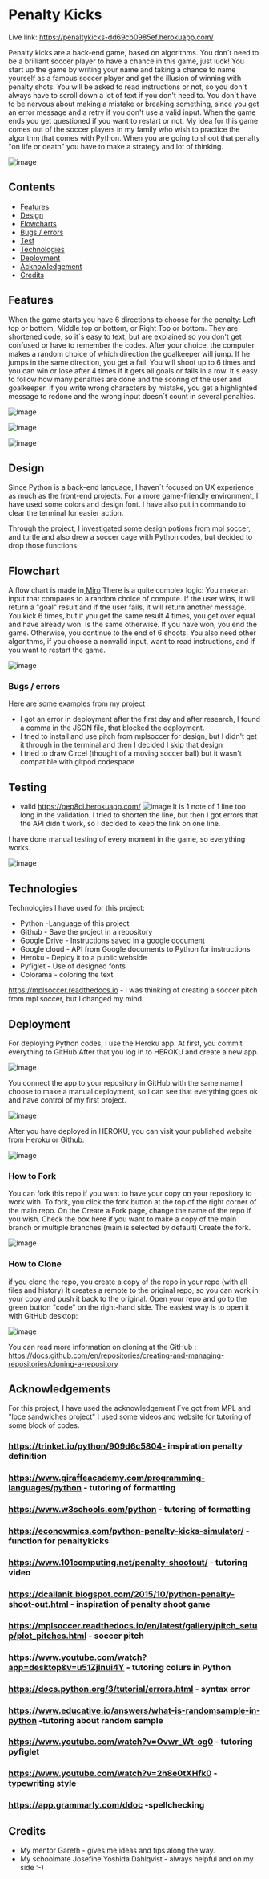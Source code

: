 # Penalty Kicks

Live link:
https://penaltykicks-dd69cb0985ef.herokuapp.com/

Penalty kicks are a back-end game, based on algorithms.
You don´t need to be a brilliant soccer player to have a chance in this game, just luck! 
You start up the game by writing your name and taking a chance to name yourself as a famous soccer player and get the illusion of winning with penalty shots.
You will be asked to read instructions or not, so you don´t always have to scroll down a lot of text if you don't need to.
You don´t have to be nervous about making a mistake or breaking something, since you get an error message and a retry if you don't use a valid input. 
When the game ends you get questioned if you want to restart or not.
My idea for this game comes out of the soccer players in my family who wish to practice the algorithm that comes with Python.
When you are going to shoot that penalty "on life or death" you have to make a strategy and lot of thinking.

![image](https://github.com/Christina5P/Penalty-kicks/assets/160019695/fdffaf65-bcad-44c3-afe2-c9763a33fb44)


## Contents

*  [Features](#features)
*  [Design](#design)
*  [Flowcharts](#flowcharts)
*  [Bugs / errors](#Bugs/errors)
*  [Test](#test)
*  [Technologies](#Technologies)
*  [Deployment](#Deployment)
*  [Acknowledgement](#Acknowledgement)
*  [Credits](#Credits)

## Features
When the game starts you have 6 directions to choose for the penalty: Left top or bottom, Middle top or bottom, or Right Top or bottom.
They are shortened code, so it´s easy to text, but are explained so you don't get confused or have to remember the codes.
After your choice, the computer makes a random choice of which direction the goalkeeper will jump. If he jumps in the same direction, you get a fail.
You will shoot up to 6 times and you can win or lose after 4 times if it gets all goals or fails in a row.
It's easy to follow how many penalties are done and the scoring of the user and goalkeeper.
If you write wrong characters by mistake, you get a highlighted message to redone and the wrong input doesn´t count in several penalties.

![image](https://github.com/Christina5P/Penalty-kicks/assets/160019695/b6100b42-cf35-4c4a-bf0d-8b3f81f2e7f4)

![image](https://github.com/Christina5P/Penalty-kicks/assets/160019695/3ab86b4d-b434-4191-bd94-72199e14e324)


![image](https://github.com/Christina5P/Penalty-kicks/assets/160019695/20a396c5-865e-4d75-9b0e-48425dcf93f0)


## Design
Since Python is a back-end language, I haven´t focused on UX experience as much as the front-end projects.
For a more game-friendly environment, I have used some colors and design font.
I have also put in commando to clear the terminal for easier action.

Through the project, I investigated some design potions from mpl soccer, and turtle and also drew a soccer cage with Python codes, but decided to drop those functions.


## Flowchart

A flow chart is made in[ Miro](https://miro.com/app/board/uXjVKJ1IWnU=/?share_link_id=523505058022)
There is a quite complex logic: You make an input that compares to a random choice of compute.
If the user wins, it will return a "goal" result and if the user fails, it will return another message.
You kick 6 times, but if you get the same result 4 times, you get over equal and have already won. Is the same otherwise.
If you have won, you end the game. Otherwise, you continue to the end of 6 shoots.
You also need other algorithms, if you choose a nonvalid input, want to read instructions, and if you want to restart the game.

![image](https://github.com/Christina5P/Penalty-kicks/assets/160019695/04ea0225-34e7-45ce-bb96-b5ad42c8f9ff)



### Bugs / errors
Here are some examples from my project
* I got an error in deployment after the first day and after research, I found a comma in the JSON file, that blocked the deployment.
* I tried to install and use pitch from mplsoccer for design, but I didn't get it through in the terminal and then I decided I skip that design
* I tried to draw Circel (thought of a moving soccer ball) but it wasn't compatible with gitpod codespace

  
## Testing

* valid https://pep8ci.herokuapp.com/
 ![image](https://github.com/Christina5P/Penalty-kicks/assets/160019695/03d487e3-64a7-4bb4-ac4e-983fa52c2f2f)
It is 1 note of 1 line too long in the validation.
I tried to shorten the line, but then I got errors that the API didn´t work, so I decided to keep the link on one line.

I have done manual testing of every moment in the game, so everything works.

![image](https://github.com/Christina5P/Penalty-kicks/assets/160019695/3643c6f5-c8d4-46d8-a60e-ca972af69c72)


## Technologies

Technologies I have used for this project:
* Python -Language of this project
* Github - Save the project in a repository
* Google Drive - Instructions saved in a google document
* Google cloud - API from Google documents to Python for instructions
* Heroku - Deploy it to a public webside
* Pyfiglet - Use of designed fonts 
* Colorama - coloring the text

https://mplsoccer.readthedocs.io -  I was thinking of creating a soccer pitch from mpl soccer, but I changed my mind.


## Deployment
For deploying Python codes, I use the Heroku app.
At first, you commit everything to GitHub 
After that you log in to HEROKU and create a new app.

![image](https://github.com/Christina5P/Penalty-kicks/assets/160019695/6bca34d3-0789-4bea-876b-78ee2d19bd68)

You connect the app to your repository in GitHub with the same name 
I choose to make a manual deployment, so I can see that everything goes ok and have control of my first project.

![image](https://github.com/Christina5P/Penalty-kicks/assets/160019695/ac27a44c-d540-41ba-abfc-74c7ab49a862)

After you have deployed in HEROKU, you can visit your published website from Heroku or Github.

![image](https://github.com/Christina5P/Penalty-kicks/assets/160019695/648ac9c0-8260-4c73-b441-d1d369c62e51)


### How to Fork
You can fork this repo if you want to have your copy on your repository to work with.
To fork, you click the fork button at the top of the right corner of the main repo.
On the Create a Fork page, change the name of the repo if you wish. 
Check the box here if you want to make a copy of the main branch or multiple branches (main is selected by default) Create the fork.

![image](https://github.com/Christina5P/Penalty-kicks/assets/160019695/b0e66870-8451-41bc-adce-889ce9f94d3a)


### How to Clone
if you clone the repo, you create a copy of the repo in your repo (with all files and history)
It creates a remote to the original repo, so you can work in your copy and push it back to the original.
Open your repo and go to the green button "code" on the right-hand side. The easiest way is to open it with GitHub desktop: 

![image](https://github.com/Christina5P/Penalty-kicks/assets/160019695/fdbd43b0-56d7-41f1-b05c-2a0b5508b109)

You can read more information on cloning at the GitHub : https://docs.github.com/en/repositories/creating-and-managing-repositories/cloning-a-repository



## Acknowledgements

For this project, I have used the acknowledgement I´ve got from MPL and "loce sandwiches project" 
I used some videos and website for tutoring of some block of codes.

### https://trinket.io/python/909d6c5804- inspiration penalty definition
### https://www.giraffeacademy.com/programming-languages/python - tutoring of formatting
### https://www.w3schools.com/python - tutoring of formatting
### https://econowmics.com/python-penalty-kicks-simulator/ - function for penaltykicks
### https://www.101computing.net/penalty-shootout/ - tutoring video
### https://dcallanit.blogspot.com/2015/10/python-penalty-shoot-out.html - inspiration of penalty shoot game
### https://mplsoccer.readthedocs.io/en/latest/gallery/pitch_setup/plot_pitches.html - soccer pitch
### https://www.youtube.com/watch?app=desktop&v=u51Zjlnui4Y - tutoring colurs in Python
### https://docs.python.org/3/tutorial/errors.html - syntax error
### https://www.educative.io/answers/what-is-randomsample-in-python -tutoring about random sample
### https://www.youtube.com/watch?v=Ovwr_Wt-og0 - tutoring pyfiglet
### https://www.youtube.com/watch?v=2h8e0tXHfk0 - typewriting style
### https://app.grammarly.com/ddoc -spellchecking

## Credits

* My mentor Gareth - gives me ideas and tips along the way.
* My schoolmate Josefine Yoshida Dahlqvist - always helpful and on my side :-) 


